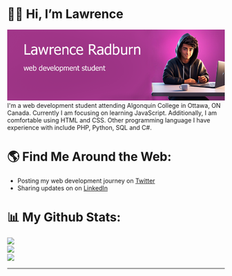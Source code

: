  # 👋🏼 Hi, I’m Lawrence

 <img src="https://github.com/LawrenceRadburn/LawrenceRadburn/blob/main/gh-header-image.png" alt="banner that says Lawrence Radburn - web development student">
 I'm a web development student attending Algonquin College in Ottawa, ON Canada. Currently I am focusing on learning JavaScript. Additionally, I am comfortable using HTML and CSS. Other programming language I have experience with include PHP, Python, SQL and C#.

# 🌎 Find Me Around the Web:
- Posting my web development journey on <a href="https://twitter.com/Lawrence_WebDev">Twitter</a>
- Sharing updates on on <a href="https://www.linkedin.com/in/lawrenceradburn/">LinkedIn</a>

# 📊 My Github Stats:
![](https://github-readme-stats.vercel.app/api?username=lawrenceradburn&theme=dark&hide_border=false&include_all_commits=false&count_private=false)</br>
![](https://github-readme-streak-stats.herokuapp.com/?user=lawrenceradburn&theme=dark&hide_border=false)<br/>
![](https://github-readme-stats.vercel.app/api/top-langs/?username=lawrenceradburn&theme=dark&hide_border=false&include_all_commits=false&count_private=false&layout=compact)
<hr>
